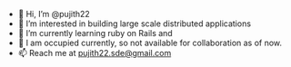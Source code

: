 - 👋 Hi, I’m @pujith22
- 👀 I’m interested in building large scale distributed applications
- 🌱 I’m currently learning ruby on Rails and 
- 💞️ I am occupied currently, so not available for collaboration as of now.
- 📫 Reach me at pujith22.sde@gmail.com

<!---
pujith22/pujith22 is a ✨ special ✨ repository because its `README.md` (this file) appears on your GitHub profile.
You can click the Preview link to take a look at your changes.
--->
